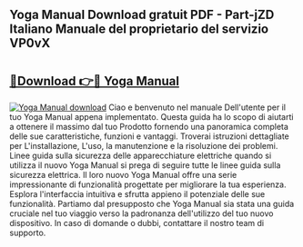 ## Yoga Manual Download gratuit PDF - Part-jZD Italiano Manuale del proprietario del servizio VP0vX

# <h2><a href="http://dfb0hi.blite.top/?on=Yoga+Manual">🔗Download 👉🔴 Yoga Manual</a></h2>

[![Yoga Manual download](https://i.imgur.com/lujVjoI.png)](http://dfb0hi.blite.top/?on=Yoga+Manual)
Ciao e benvenuto nel manuale Dell'utente per il tuo Yoga Manual appena implementato. Questa guida ha lo scopo di aiutarti a ottenere il massimo dal tuo Prodotto fornendo una panoramica completa delle sue caratteristiche, funzioni e vantaggi. Troverai istruzioni dettagliate per L'installazione, L'uso, la manutenzione e la risoluzione dei problemi. Linee guida sulla sicurezza delle apparecchiature elettriche quando si utilizza il nuovo Yoga Manual si prega di seguire tutte le linee guida sulla sicurezza elettrica. Il loro nuovo Yoga Manual offre una serie impressionante di funzionalità progettate per migliorare la tua esperienza. Esplora l'interfaccia intuitiva e sfrutta appieno il potenziale delle sue funzionalità. Partiamo dal presupposto che Yoga Manual sia stata una guida cruciale nel tuo viaggio verso la padronanza dell'utilizzo del tuo nuovo dispositivo. In caso di domande o dubbi, contattare il nostro team di supporto.
